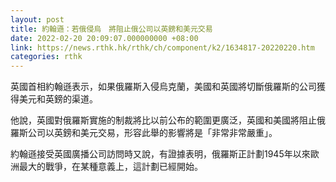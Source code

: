 ```yaml
---
layout: post
title: 約翰遜：若俄侵烏　將阻止俄公司以英鎊和美元交易
date: 2022-02-20 20:09:07.000000000 +08:00
link: https://news.rthk.hk/rthk/ch/component/k2/1634817-20220220.htm
categories: rthk
---
```


英國首相約翰遜表示，如果俄羅斯入侵烏克蘭，美國和英國將切斷俄羅斯的公司獲得美元和英鎊的渠道。

他說，英國對俄羅斯實施的制裁將比以前公布的範圍更廣泛，英國和美國將阻止俄羅斯公司以英鎊和美元交易，形容此舉的影響將是「非常非常嚴重」。

約翰遜接受英國廣播公司訪問時又說，有證據表明，俄羅斯正計劃1945年以來歐洲最大的戰爭，在某種意義上，這計劃已經開始。
